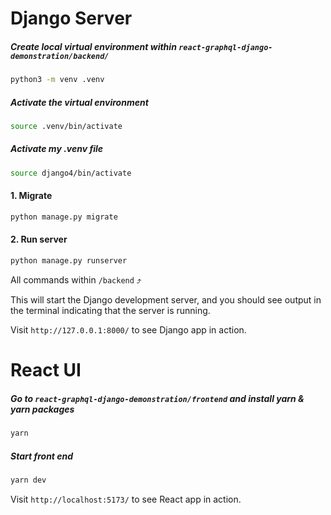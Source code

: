 # Django Server

##### Create local virtual environment within `react-graphql-django-demonstration/backend/`

```bash
python3 -m venv .venv
```

##### Activate the virtual environment

```bash
source .venv/bin/activate
```

##### Activate my .venv file

```bash
source django4/bin/activate
```

#### 1. Migrate

```bash
python manage.py migrate
```

#### 2. Run server

```bash
python manage.py runserver
```

All commands within `/backend` ⤴️

This will start the Django development server, and you should see output in the terminal indicating that the server is running.

Visit `http://127.0.0.1:8000/` to see Django app in action.

# React UI

##### Go to `react-graphql-django-demonstration/frontend` and install yarn & yarn packages

```bash
yarn
```

##### Start front end

```bash
yarn dev
```

Visit `http://localhost:5173/` to see React app in action.
